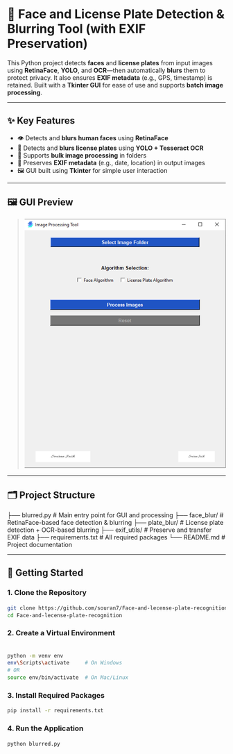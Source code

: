 # 🔐 Face and License Plate Detection & Blurring Tool (with EXIF Preservation)

This Python project detects **faces** and **license plates** from input images using **RetinaFace**, **YOLO**, and **OCR**—then automatically **blurs** them to protect privacy. It also ensures **EXIF metadata** (e.g., GPS, timestamp) is retained. Built with a **Tkinter GUI** for ease of use and supports **batch image processing**.

---

## ✨ Key Features

- 👁️ Detects and **blurs human faces** using **RetinaFace**
- 🚗 Detects and **blurs license plates** using **YOLO + Tesseract OCR**
- 📁 Supports **bulk image processing** in folders
- 📸 Preserves **EXIF metadata** (e.g., date, location) in output images
- 🖼️ GUI built using **Tkinter** for simple user interaction

---

## 🖼️ GUI Preview

>![alt text](Screenshot_5.png)

---

## 🗂️ Project Structure

├── blurred.py # Main entry point for GUI and processing
├── face_blur/ # RetinaFace-based face detection & blurring
├── plate_blur/ # License plate detection + OCR-based blurring
├── exif_utils/ # Preserve and transfer EXIF data
├── requirements.txt # All required packages
└── README.md # Project documentation



---

## 🚀 Getting Started

### 1. Clone the Repository

```bash
git clone https://github.com/souran7/Face-and-lecense-plate-recognition.git
cd Face-and-lecense-plate-recognition
```



### 2. Create a Virtual Environment
```bash

python -m venv env
env\Scripts\activate     # On Windows
# OR
source env/bin/activate  # On Mac/Linux
```


### 3. Install Required Packages
```bash
pip install -r requirements.txt
```

### 4. Run the Application
```bash
python blurred.py
```

